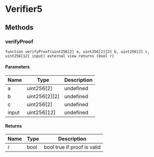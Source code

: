 # Verifier5









## Methods

### verifyProof

```solidity
function verifyProof(uint256[2] a, uint256[2][2] b, uint256[2] c, uint256[12] input) external view returns (bool r)
```





#### Parameters

| Name | Type | Description |
|---|---|---|
| a | uint256[2] | undefined
| b | uint256[2][2] | undefined
| c | uint256[2] | undefined
| input | uint256[12] | undefined

#### Returns

| Name | Type | Description |
|---|---|---|
| r | bool |  bool true if proof is valid




